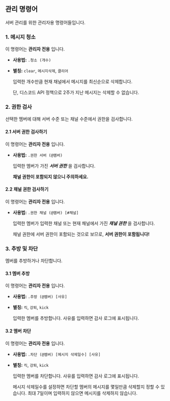 ## 관리 명령어
서버 관리를 위한 관리자용 명령어들입니다.

### 1. 메시지 청소
이 명령어는 **관리자 전용** 입니다.
- **사용법:** `.청소 (개수)`
- **별칭:** `clear`, `메시지삭제`, `클리어`

  입력한 개수만큼 현재 채널에서 메시지를 최신순으로 삭제합니다.

  단, 디스코드 API 정책으로 2주가 지난 메시지는 삭제할 수 없습니다.

### 2. 권한 검사
선택한 멤버에 대해 서버 수준 또는 채널 수준에서 권한을 검사합니다.

#### 2.1 서버 권한 검사하기
이 명령어는 **관리자 전용** 입니다.
- **사용법:** `.권한 서버 (@멤버)`

  입력한 멤버가 가진 ***서버 권한*** 을 검사합니다.
  
  **채널 권한이 포함되지 않으니 주의하세요.**

#### 2.2 채널 권한 검사하기
이 명령어는 **관리자 전용** 입니다.
- **사용법:** `.권한 채널 (@멤버) [#채널]`

  입력한 멤버가 입력한 채널 또는 현재 채널에서 가진 ***채널 권한*** 을 검사합니다.

  채널 권한에 서버 권한이 포함되는 것으로 보므로, **서버 권한이 포함됩니다!**

### 3. 추방 및 차단
멤버를 추방하거나 차단합니다.

#### 3.1 멤버 추방
이 명령어는 **관리자 전용** 입니다.
- **사용법:** `.추방 (@멤버) [사유]`
- **별칭:** `킥`, `강퇴`, `kick`

  입력한 멤버를 추방합니다. 사유를 입력하면 감사 로그에 표시됩니다.

#### 3.2 멤버 차단
이 명령어는 **관리자 전용** 입니다.
- **사용법:** `.차단 (@멤버) [메시지 삭제일수] [사유]`
- **별칭:** `킥`, `강퇴`, `kick`

  입력한 멤버를 차단합니다. 사유를 입력하면 감사 로그에 표시됩니다.

  메시지 삭제일수를 설정하면 차단할 멤버의 메시지를 몇일만큼 삭제할지 정할 수 있습니다. 최대 7일이며 입력하지 않으면 메시지를 삭제하지 않습니다.